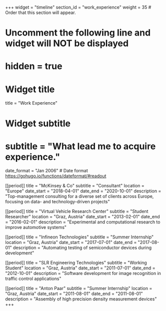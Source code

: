 +++
widget = "timeline"
section_id = "work_experience"
weight = 35  # Order that this section will appear.

# Uncomment the following line and widget will NOT be displayed
# hidden = true

# Widget title
title = "Work Experience"
# Widget subtitle
# subtitle = "What lead me to acquire experience."

date_format = "Jan 2006" # Date format https://gohugo.io/functions/dateformat/#readout

[[period]]
  title = "McKinsey & Co"
  subtitle = "Consultant"
  location = "Europe"
  date_start = "2018-04-01"
  date_end = "2020-10-01"
  description = "Top-management consulting for a diverse set of clients across Europe, focusing on data- and technology-driven projects"

[[period]]
  title = "Virtual Vehicle Research Center"
  subtitle = "Student Researcher"
  location = "Graz, Austria"
  date_start = "2013-02-01"
  date_end = "2016-02-01"
  description = "Experimental and computational research to improve automotive systems"

[[period]]
  title = "Infineon Technologies"
  subtitle = "Summer Internship"
  location = "Graz, Austria"
  date_start = "2017-07-01"
  date_end = "2017-08-01"
  description = "Automating testing of semiconductor devices during development"

[[period]]
  title = "SLR Engineering Technologies"
  subtitle = "Working Student"
  location = "Graz, Austria"
  date_start = "2011-07-01"
  date_end = "2012-10-01"
  description = "Software development for image recognition in traffic control applications"

[[period]]
  title = "Anton Paar"
  subtitle = "Summer Internship"
  location = "Graz, Austria"
  date_start = "2011-08-01"
  date_end = "2011-08-01"
  description = "Assembly of high precision density measurement devices"
+++